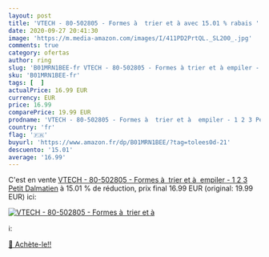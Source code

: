 ```yaml
---
layout: post
title: 'VTECH - 80-502805 - Formes à  trier et à avec 15.01 % rabais '
date: 2020-09-27 20:41:30
image: 'https://m.media-amazon.com/images/I/411PD2PrtQL._SL200_.jpg'
comments: true
category: ofertas
author: ring
slug: 'B01MRN1BEE-fr VTECH - 80-502805 - Formes à trier et à empiler - 1 2 3...'
sku: 'B01MRN1BEE-fr'
tags: [  ]
actualPrice: 16.99 EUR
currency: EUR
price: 16.99
comparePrice: 19.99 EUR
prodname: 'VTECH - 80-502805 - Formes à  trier et à  empiler - 1 2 3 Petit Dalmatien'
country: 'fr'
flag: '🇫🇷'
buyurl: 'https://www.amazon.fr/dp/B01MRN1BEE/?tag=tolees0d-21'
descuento: '15.01'
average: '16.99'
---
```


C'est en vente [VTECH - 80-502805 - Formes à  trier et à  empiler - 1 2 3 Petit Dalmatien](https://www.amazon.fr/dp/B01MRN1BEE/?tag=tolees0d-21)  à  15.01 % de réduction, prix final  16.99 EUR (original: 19.99 EUR) ici:

[![VTECH - 80-502805 - Formes à  trier et à](https://m.media-amazon.com/images/I/411PD2PrtQL._SL200_.jpg)](https://www.amazon.fr/dp/B01MRN1BEE/?tag=tolees0d-21)

ℹ️:


[🛒 Achète-le!!](https://www.amazon.fr/dp/B01MRN1BEE/?tag=tolees0d-21)
